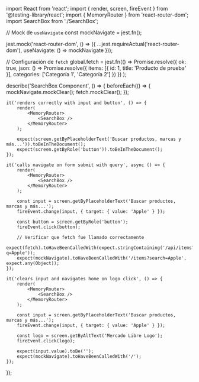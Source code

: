import React from 'react';
import { render, screen, fireEvent } from '@testing-library/react';
import { MemoryRouter } from 'react-router-dom';
import SearchBox from './SearchBox';

// Mock de `useNavigate`
const mockNavigate = jest.fn();

jest.mock('react-router-dom', () => ({
    ...jest.requireActual('react-router-dom'),
    useNavigate: () => mockNavigate
}));

// Configuración de `fetch`
global.fetch = jest.fn(() =>
    Promise.resolve({
        ok: true,
        json: () =>
            Promise.resolve({
                items: [{ id: 1, title: 'Producto de prueba' }],
                categories: ['Categoría 1', 'Categoría 2']
            })
    })
);

describe('SearchBox Component', () => {
    beforeEach(() => {
        mockNavigate.mockClear();
        fetch.mockClear();
    });

    it('renders correctly with input and button', () => {
        render(
            <MemoryRouter>
                <SearchBox />
            </MemoryRouter>
        );

        expect(screen.getByPlaceholderText('Buscar productos, marcas y más...')).toBeInTheDocument();
        expect(screen.getByRole('button')).toBeInTheDocument();
    });

    it('calls navigate on form submit with query', async () => {
        render(
            <MemoryRouter>
                <SearchBox />
            </MemoryRouter>
        );

        const input = screen.getByPlaceholderText('Buscar productos, marcas y más...');
        fireEvent.change(input, { target: { value: 'Apple' } });

        const button = screen.getByRole('button');
        fireEvent.click(button);

        // Verificar que fetch fue llamado correctamente
        expect(fetch).toHaveBeenCalledWith(expect.stringContaining('/api/items?q=Apple'));
        expect(mockNavigate).toHaveBeenCalledWith('/items?search=Apple', expect.any(Object));
    });

    it('clears input and navigates home on logo click', () => {
        render(
            <MemoryRouter>
                <SearchBox />
            </MemoryRouter>
        );

        const input = screen.getByPlaceholderText('Buscar productos, marcas y más...');
        fireEvent.change(input, { target: { value: 'Apple' } });

        const logo = screen.getByAltText('Mercado Libre Logo');
        fireEvent.click(logo);

        expect(input.value).toBe('');
        expect(mockNavigate).toHaveBeenCalledWith('/');
    });
});
